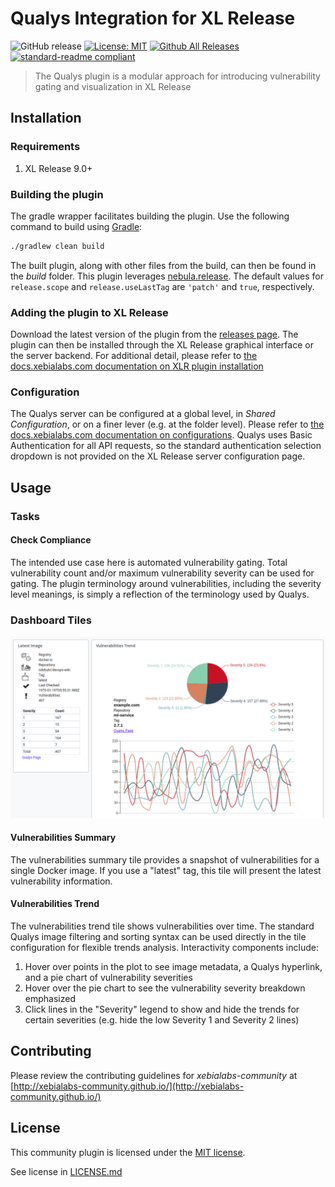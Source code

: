 # Qualys Integration for XL Release

![GitHub release](https://img.shields.io/github/release/xebialabs-community/xlr-qualys-plugin.svg)
[![License: MIT][xlr-qualys-plugin-license-image]][xlr-qualys-plugin-license-url]
[![Github All Releases][xlr-qualys-plugin-downloads-image]][xlr-qualys-plugin-releases-url]
[![standard-readme compliant](https://img.shields.io/badge/readme%20style-standard-blue.svg)](https://github.com/RichardLitt/standard-readme)

> The Qualys plugin is a modular approach for introducing vulnerability gating and visualization in XL Release

## Installation

### Requirements

1. XL Release 9.0+

### Building the plugin
The gradle wrapper facilitates building the plugin.  Use the following command to build using [Gradle](https://gradle.org/):
```bash
./gradlew clean build
```
The built plugin, along with other files from the build, can then be found in the _build_ folder.  This plugin leverages [nebula.release](https://github.com/nebula-plugins/nebula-release-plugin).  The default values for `release.scope` and `release.useLastTag` are `'patch'` and `true`, respectively.

### Adding the plugin to XL Release

Download the latest version of the plugin from the [releases page][xlr-qualys-plugin-releases-url].  The plugin can then be installed through the XL Release graphical interface or the server backend.  For additional detail, please refer to [the docs.xebialabs.com documentation on XLR plugin installation](https://docs.xebialabs.com/xl-release/how-to/install-or-remove-xl-release-plugins.html)

### Configuration

The Qualys server can be configured at a global level, in _Shared Configuration_, or on a finer lever (e.g. at the folder level).  Please refer to [the docs.xebialabs.com documentation on configurations](https://docs.xebialabs.com/xl-release/how-to/create-custom-configuration-types.html#configuration-page).  Qualys uses Basic Authentication for all API requests, so the standard authentication selection dropdown is not provided on the XL Release server configuration page.

## Usage

### Tasks

#### Check Compliance

The intended use case here is automated vulnerability gating.  Total vulnerability count and/or maximum vulnerability severity can be used for gating.  The plugin terminology around vulnerabilities, including the severity level meanings, is simply a reflection of the terminology used by Qualys.

### Dashboard Tiles

![Dashboard Tiles](images/qualys-dashboard.png)

#### Vulnerabilities Summary

The vulnerabilities summary tile provides a snapshot of vulnerabilities for a single Docker image.  If you use a "latest" tag, this tile will present the latest vulnerability information.

#### Vulnerabilities Trend

The vulnerabilities trend tile shows vulnerabilities over time.  The standard Qualys image filtering and sorting syntax can be used directly in the tile configuration for flexible trends analysis.  Interactivity components include:
1. Hover over points in the plot to see image metadata, a Qualys hyperlink, and a pie chart of vulnerability severities
1. Hover over the pie chart to see the vulnerability severity breakdown emphasized
1. Click lines in the "Severity" legend to show and hide the trends for certain severities (e.g. hide the low Severity 1 and Severity 2 lines)

## Contributing

Please review the contributing guidelines for _xebialabs-community_ at [http://xebialabs-community.github.io/](http://xebialabs-community.github.io/)

## License

This community plugin is licensed under the [MIT license][xlr-qualys-plugin-license-url].

See license in [LICENSE.md](LICENSE.md)

[xlr-qualys-plugin-license-image]: https://img.shields.io/badge/license-MIT-yellow.svg
[xlr-qualys-plugin-license-url]: https://opensource.org/licenses/MIT
[xlr-qualys-plugin-downloads-image]: https://img.shields.io/github/downloads/xebialabs-community/xlr-qualys-plugin/total.svg
[xlr-qualys-plugin-releases-url]: https://github.com/xebialabs-community/xlr-qualys-plugin/releases
